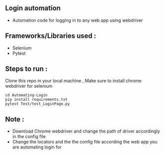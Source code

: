 ## Login automation 

- Automation code for logging in to any web app using webdriver

## Frameworks/Libraries used : 

- Selenium 
- Pytest

## Steps to run :

Clone this repo in your local machine , Make sure to install chrome webdriver for selenium 

```
cd Automating-Login
pip install requirements.txt 
pytest Test/test_LoginPage.py

```

## Note : 

- Download Chrome webdriver and change the path of driver accordingly in the config file
- Change the locators and the the config file according the web app you are automating login for
